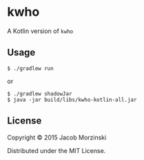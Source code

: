 # kwho

A Kotlin version of `kwho`

## Usage

    $ ./gradlew run

or

    $ ./gradlew shadowJar
    $ java -jar build/libs/kwho-kotlin-all.jar

## License

Copyright © 2015 Jacob Morzinski

Distributed under the MIT License.

